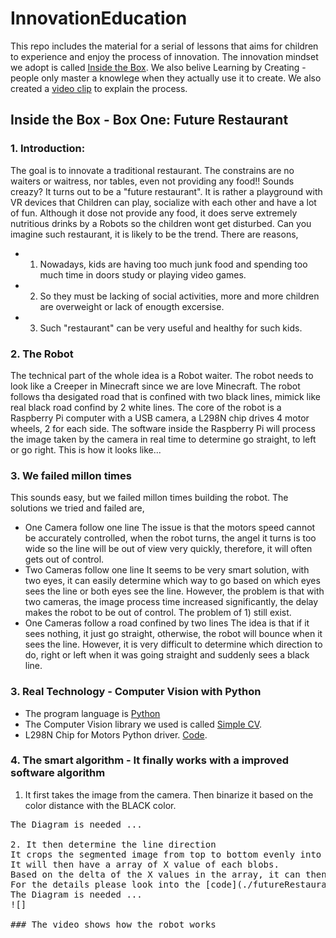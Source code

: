 # InnovationEducation
This repo includes the material for a serial of lessons that aims for children to experience and enjoy the process of innovation. The innovation mindset we adopt is called [Inside the Box](http://www.insidetheboxinnovation.com/).
We also belive Learning by Creating - people only master a knowlege when they actually use it to create.
We also created a [video clip](http://www.bilibili.com/video/av4071891/) to explain the process. 

## Inside the Box - Box One: Future Restaurant
### 1. Introduction:
The goal is to innovate a traditional restaurant. The constrains are no waiters or waitress, nor tables, even not providing any food!! Sounds creazy? 
It turns out to be a "future restaurant". 
It is rather a playground with VR devices that Children can play, socialize with each other and have a lot of fun. Although it dose not provide any food, it does serve extremely nutritious drinks by a Robots so the children wont get disturbed. Can you imagine such restaurant, it is likely to be the trend. There are reasons,
- 1) Nowadays, kids are having too much junk food and spending too much time in doors study or playing video games. 
- 2) So they must be lacking of social activities, more and more children are overweight or lack of enougth excersise.
- 3) Such "restaurant" can be very useful and healthy for such kids.

### 2. The Robot
The technical part of the whole idea is a Robot waiter. The robot needs to look like a Creeper in Minecraft since we are love Minecraft.
The robot follows tha desigated road that is confined with two black lines, mimick like real black road confind by 2 white lines. 
The core of the robot is a Raspberry Pi computer with a USB camera, a L298N chip drives 4 motor wheels, 2 for each side. 
The software inside the Raspberry Pi will process the image taken by the camera in real time to determine go straight, to left or go right. 
This is how it looks like...

### 3. We failed millon times
This sounds easy, but we failed millon times building the robot. The solutions we tried and failed are,
- One Camera follow one line
The issue is that the motors speed cannot be accurately controlled, when the robot turns, the angel it turns is too wide so the line will be out of view very quickly, therefore, it will often gets out of control.
- Two Cameras follow one line
It seems to be very smart solution, with two eyes, it can easily determine which way to go based on which eyes sees the line or both eyes see the line. However, the problem is that with two cameras, the image process time increased significantly, the delay makes the robot to be out of control. The problem of 1) still exist.
- One Cameras follow a road confined by two lines
The idea is that if it sees nothing, it just go straight, otherwise, the robot will bounce when it sees the line. However, it is very difficult to determine which direction to do, right or left when it was going straight and suddenly sees a black line. 

### 3. Real Technology - Computer Vision with Python
- The program language is [Python](www.python.org)
- The Computer Vision library we used is called [Simple CV](http://www.simplecv.org/). 
- L298N Chip for Motors Python driver. [Code](./futureRestaurant/CreeperRobot/CreeperLegs.py).

### 4. The smart algorithm - It finally works with a improved software algorithm
1. It first takes the image from the camera. Then binarize it based on the color distance with the BLACK color.
<pre
    dist = img.colorDistance(Color.BLACK).dilate(2)
    segmented = dist.binarize(80)
pre/>
The Diagram is needed ...

2. It then determine the line direction
It crops the segmented image from top to bottom evenly into 6 parts. For each part, it looks for a blob which is a part of the black line.  
It will then have a array of X value of each blobs.
Based on the delta of the X values in the array, it can then determine the trend(Left o right) of the line.
For the details please look into the [code](./futureRestaurant/CreeperRobot/CreeperOneEyeTwoLines.py).
The Diagram is needed ...
![]

### The video shows how the robot works 
